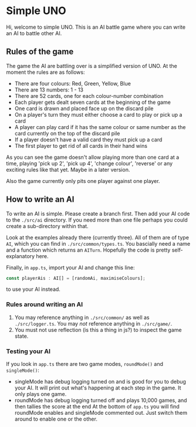 # Simple UNO
Hi, welcome to simple UNO. This is an AI battle game where you can write an AI to battle other AI.

## Rules of the game
The game the AI are battling over is a simplified version of UNO. At the moment the rules are as follows:

- There are four colours: Red, Green, Yellow, Blue
- There are 13 numbers: 1 - 13
- There are 52 cards, one for each colour-number combination
- Each player gets dealt seven cards at the beginning of the game
- One card is drawn and placed face up on the discard pile
- On a player's turn they must either choose a card to play or pick up a card
- A player can play card if it has the same colour or same number as the card currently on the top of the discard pile
- If a player doesn't have a valid card they must pick up a card
- The first player to get rid of all cards in their hand wins

As you can see the game doesn't allow playing more than one card at a time, playing 'pick up 2', 'pick up 4', 'change colour', 'reverse' or any
exciting rules like that yet. Maybe in a later version.

Also the game currently only pits one player against one player.

## How to write an AI
To write an AI is simple. Please create a branch first. Then add your AI code to the `./src/ai` directory. If you need more than one file perhaps you could create a
sub-directory within that.

Look at the examples already there (currently three). All of them are of type `AI`, which you can find in `./src/common/types.ts`. You bascially need a name and a function which returns an `AITurn`. Hopefully the code is pretty self-explanatory here.

Finally, in `app.ts`, import your AI and change this line:

```ts
const playerAis : AI[] = [randomAi, maximiseColours];
```

to use your AI instead.

### Rules around writing an AI
1. You may reference anything in `./src/common/` as well as `./src/logger.ts`. You may *not* reference anything in `./src/game/`.
2. You must not use reflection (is this a thing in js?) to inspect the game state.

### Testing your AI
If you look in `app.ts` there are two game modes, `roundMode()` and `singleMode()`:
- singleMode has debug logging turned on and is good for you to debug your AI. It will print out what's happening at each step in the game. It only plays one game.
- roundMode has debug logging turned off and plays 10,000 games, and then tallies the score at the end
At the bottom of `app.ts` you will find roundMode enables and singleMode commented out. Just switch them around to enable one or the other.

